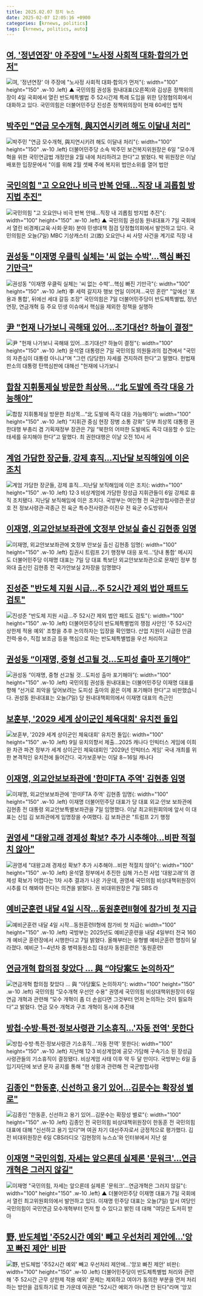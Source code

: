 ```yaml
---
title: 2025.02.07 정치 뉴스
date: 2025-02-07 12:05:16 +0900
categories: [krnews, politics]
tags: [krnews, politics, auto]
---
```

## [여, '정년연장' 야 주장에 "노사정 사회적 대화·합의가 먼저"](https://n.news.naver.com/mnews/article/055/0001229467)

![여, '정년연장' 야 주장에 "노사정 사회적 대화·합의가 먼저"](https://mimgnews.pstatic.net/image/origin/055/2025/02/06/1229467.jpg?type=nf220_150){: width="100" height="150" .w-10 .left}
▲ 국민의힘 권성동 원내대표(오른쪽)와 김상훈 정책위의장이 4일 국회에서 열린 반도체특별법 주 52시간제 특례 도입을 위한 당정협의회에서 대화하고 있다. 국민의힘은 더불어민주당 진성준 정책위의장이 현재 60세인 법적

## [박주민 "연금 모수개혁, 與지연시키려 해도 이달내 처리"](https://n.news.naver.com/mnews/article/001/0015195372)

![박주민 "연금 모수개혁, 與지연시키려 해도 이달내 처리"](https://mimgnews.pstatic.net/image/origin/001/2025/02/06/15195372.jpg?type=nf220_150){: width="100" height="150" .w-10 .left}
더불어민주당 소속 박주민 보건복지위원장은 6일 "모수개혁을 위한 국민연금법 개정안을 2월 내에 처리하려고 한다"고 밝혔다. 박 위원장은 이날 배포한 입장문에서 "이를 위해 2월 셋째 주에 복지위 법안소위를 열어 법안

## [국민의힘 "고 오요안나 비극 반복 안돼…직장 내 괴롭힘 방지법 추진"](https://n.news.naver.com/mnews/article/055/0001229645)

![국민의힘 "고 오요안나 비극 반복 안돼…직장 내 괴롭힘 방지법 추진"](https://mimgnews.pstatic.net/image/origin/055/2025/02/07/1229645.jpg?type=nf220_150){: width="100" height="150" .w-10 .left}
▲ 국민의힘 권성동 원내대표가 7일 국회에서 열린 비경제(교육·사회·문화) 분야 민생대책 점검 당정협의회에서 발언하고 있다. 국민의힘은 오늘(7일) MBC 기상캐스터 고(故) 오요안나 씨 사망 사건을 계기로 직장 내

## [권성동 "이재명 우클릭 실체는 '씨 없는 수박'…핵심 빠진 기만극"](https://n.news.naver.com/mnews/article/629/0000362480)

![권성동 "이재명 우클릭 실체는 '씨 없는 수박'…핵심 빠진 기만극"](https://mimgnews.pstatic.net/image/origin/629/2025/02/07/362480.jpg?type=nf220_150){: width="100" height="150" .w-10 .left}
李 세력 갈지자 행보 연일 이어져…국민 혼란" "앞에선 '포용과 통합', 뒤에선 세대 갈등 조장" 국민의힘은 7일 더불어민주당이 반도체특별법, 정년연장, 연금개혁 등 주요 민생 이슈에서 핵심을 제외한 정책을 실행하

## [尹 "헌재 나가보니 곡해돼 있어…조기대선? 하늘이 결정"](https://n.news.naver.com/mnews/article/421/0008061534)

![尹 "헌재 나가보니 곡해돼 있어…조기대선? 하늘이 결정"](https://mimgnews.pstatic.net/image/origin/421/2025/02/07/8061534.jpg?type=nf220_150){: width="100" height="150" .w-10 .left}
윤석열 대통령은 7일 국민의힘 의원들과의 접견에서 "국민의 자존심이 대통령 아니냐"며 "그런 (당당한) 자세를 견지하려 한다"고 말했다. 헌법재판소의 대통령 탄핵심판에 대해선 "헌재에 나가보니

## [합참 지휘통제실 방문한 최상목…“北 도발에 즉각 대응 가능해야”](https://n.news.naver.com/mnews/article/366/0001052038)

![합참 지휘통제실 방문한 최상목…“北 도발에 즉각 대응 가능해야”](https://mimgnews.pstatic.net/image/origin/366/2025/02/07/1052038.jpg?type=nf220_150){: width="100" height="150" .w-10 .left}
“지휘관 중심 현장 장병 소통 강화” 당부 최상목 대통령 권한대행 부총리 겸 기획재정부 장관은 7일 “북한의 어떠한 도발에도 즉각 대응할 수 있는 태세를 유지해야 한다”고 말했다. 최 권한대행은 이날 오전 10시 서

## [계엄 가담한 장군들, 강제 휴직…지난달 보직해임에 이은 조치](https://n.news.naver.com/mnews/article/032/0003349430)

![계엄 가담한 장군들, 강제 휴직…지난달 보직해임에 이은 조치](https://mimgnews.pstatic.net/image/origin/032/2025/02/06/3349430.jpg?type=nf220_150){: width="100" height="150" .w-10 .left}
12·3 비상계엄에 가담한 장성급 지휘관들이 6일 강제로 휴직 조치됐다. 지난달 보직해임에 이은 조치다. 국방부는 여인형 전 국군방첩사령관·문상호 전 정보사령관·곽종근 전 육군 특수전사령관·이진우 전 육군 수도방위사

## [이재명, 외교안보보좌관에 文정부 안보실 출신 김현종 임명](https://n.news.naver.com/mnews/article/001/0015197576)

![이재명, 외교안보보좌관에 文정부 안보실 출신 김현종 임명](https://mimgnews.pstatic.net/image/origin/001/2025/02/07/15197576.jpg?type=nf220_150){: width="100" height="150" .w-10 .left}
집권시 트럼프 2기 행정부 대응 포석…'당내 통합' 메시지도 더불어민주당 이재명 대표는 7일 당 대표 특보단 외교안보보좌관으로 문재인 정부 청와대 출신인 김현종 전 국가안보실 2차장을 임명했다

## [진성준 "반도체 지원 시급…주 52시간 제외 법안 패트도 검토"](https://n.news.naver.com/mnews/article/029/0002933797)

![진성준 "반도체 지원 시급…주 52시간 제외 법안 패트도 검토"](https://mimgnews.pstatic.net/image/origin/029/2025/02/06/2933797.jpg?type=nf220_150){: width="100" height="150" .w-10 .left}
더불어민주당이 반도체특별법의 쟁점 사안인 '주 52시간 상한제 적용 예외' 조항을 추후 논의하자는 입장을 확인했다. 산업 지원이 시급한 만큼 전력·용수, 직접 보조금 등을 핵심으로 하는 반도체특별법을 우선 처리하고

## [권성동 “이재명, 중형 선고될 것…도피성 출마 포기해야”](https://n.news.naver.com/mnews/article/056/0011888380)

![권성동 “이재명, 중형 선고될 것…도피성 출마 포기해야”](https://mimgnews.pstatic.net/image/origin/056/2025/02/07/11888380.jpg?type=nf220_150){: width="100" height="150" .w-10 .left}
국민의힘 권성동 원내대표는 더불어민주당 이재명 대표를 향해 “선거로 죄악을 덮어보려는 도피성 출마의 꿈은 이제 포기해야 한다”고 비판했습니다. 권성동 원내대표는 오늘(7일) 당 원내대책회의에서 이재명 대표의 측근인

## [보훈부, '2029 세계 상이군인 체육대회' 유치전 돌입](https://n.news.naver.com/mnews/article/001/0015197214)

![보훈부, '2029 세계 상이군인 체육대회' 유치전 돌입](https://mimgnews.pstatic.net/image/origin/001/2025/02/07/15197214.jpg?type=nf220_150){: width="100" height="150" .w-10 .left}
9일 유치의향서 제출…2025 캐나다 인빅터스 게임에 이희완 차관 파견 정부가 세계 상이군인 체육대회인 '2029년 인빅터스 게임' 국내 개최를 위한 본격적인 유치전에 들어간다. 국가보훈부는 이달 8∼16일 캐나다

## [이재명, 외교안보보좌관에 '한미FTA 주역' 김현종 임명](https://n.news.naver.com/mnews/article/277/0005543124)

![이재명, 외교안보보좌관에 '한미FTA 주역' 김현종 임명](https://mimgnews.pstatic.net/image/origin/277/2025/02/07/5543124.jpg?type=nf220_150){: width="100" height="150" .w-10 .left}
이재명 더불어민주당 대표가 당 대표 외교·안보 보좌관에 김현종 전 대통령 외교안보특별보좌관을 7일 임명했다. 이날 최고위원회의에 앞서 이 대표는 신임 김 보좌관에게 임명장을 수여했다. 김 보좌관은 "트럼프 2기 행정

## [권영세 "대왕고래 경제성 확보? 추가 시추해야…비판 적절치 않아"](https://n.news.naver.com/mnews/article/656/0000120624)

![권영세 "대왕고래 경제성 확보? 추가 시추해야…비판 적절치 않아"](https://mimgnews.pstatic.net/image/origin/656/2025/02/07/120624.jpg?type=nf220_150){: width="100" height="150" .w-10 .left}
윤석열 정부에서 추진한 심해 가스전 사업 '대왕고래'의 경제성 확보가 어렵다는 1차 시추 결과가 나온 가운데, 권영세 국민의힘 비상대책위원장이 시추를 더 해봐야 한다는 의견을 밝혔다. 권 비대위원장은 7일 SBS 라

## [예비군훈련 내달 4일 시작…동원훈련Ⅱ형에 참가비 첫 지급](https://n.news.naver.com/mnews/article/001/0015197365)

![예비군훈련 내달 4일 시작…동원훈련Ⅱ형에 참가비 첫 지급](https://mimgnews.pstatic.net/image/origin/001/2025/02/07/15197365.jpg?type=nf220_150){: width="100" height="150" .w-10 .left}
국방부는 2025년도 예비군훈련을 내달 4일부터 전국 160개 예비군 훈련장에서 시행한다고 7일 밝혔다. 올해부터는 유형별 예비군훈련 명칭이 달라졌다. 예비군 1∼4년차 중 병력동원소집 대상자 동원훈련은 '동원훈련Ⅰ

## [연금개혁 합의점 찾았다 … 與 “야당案도 논의하자”](https://n.news.naver.com/mnews/article/023/0003886570)

![연금개혁 합의점 찾았다 … 與 “야당案도 논의하자”](https://mimgnews.pstatic.net/image/origin/023/2025/02/07/3886570.jpg?type=nf220_150){: width="100" height="150" .w-10 .left}
국민의힘 “모수개혁 우선안 수용” 권영세 국민의힘 비상대책위원장이 6일 연금 개혁과 관련해 “모수 개혁이 좀 더 손쉽다면 그것부터 먼저 논의하는 것이 필요하다”고 밝혔다. 연금 모수 개혁과 구조 개혁이 동시에 추진돼

## [방첩·수방·특전·정보사령관 기소휴직…'자동 전역' 못한다](https://n.news.naver.com/mnews/article/421/0008059558)

![방첩·수방·특전·정보사령관 기소휴직…'자동 전역' 못한다](https://mimgnews.pstatic.net/image/origin/421/2025/02/06/8059558.jpg?type=nf220_150){: width="100" height="150" .w-10 .left}
지난해 12·3 비상계엄에 공모·가담해 구속기소 된 장성급 사령관들의 기소휴직이 결정됐다. 비상계엄 사태 이후 약 두 달 만이다. 국방부는 6일 출입기자단에 보낸 문자 공지를 통해 "현 상황과 관련해 전 국군방첩사령

## [김종인 "한동훈, 신선하고 용기 있어…김문수는 확장성 별로"](https://n.news.naver.com/mnews/article/014/0005304884)

![김종인 "한동훈, 신선하고 용기 있어…김문수는 확장성 별로"](https://mimgnews.pstatic.net/image/origin/014/2025/02/07/5304884.jpg?type=nf220_150){: width="100" height="150" .w-10 .left}
김종인 전 국민의힘 비상대책위원장이 한동훈 전 국민의힘 대표에 대해 “신선하고 용기 있다”며 여권 차기 대선주자로서 긍정적으로 평가했다. 김 전 비대위원장은 6일 CBS라디오 ‘김현정의 뉴스쇼’와 인터뷰에서 지난 설

## [이재명 "국민의힘, 자세는 앞으론데 실제론 '문워크'…연금개혁은 그러지 않길"](https://n.news.naver.com/mnews/article/055/0001229627)

![이재명 "국민의힘, 자세는 앞으론데 실제론 '문워크'…연금개혁은 그러지 않길"](https://mimgnews.pstatic.net/image/origin/055/2025/02/07/1229627.jpg?type=nf220_150){: width="100" height="150" .w-10 .left}
▲ 더불어민주당 이재명 대표가 7일 국회에서 열린 최고위원회의에서 발언하고 있다. 이재명 민주당 대표는 오늘(7일) 앞서 여당인 국민의힘이 국민연금 모수개혁부터 먼저 할 수 있다고 밝힌 데 대해 "여당은 도저히 받아

## [野, 반도체법 '주52시간 예외' 빼고 우선처리 제안에…'앙꼬 빠진 제안' 비판](https://n.news.naver.com/mnews/article/088/0000929685)

![野, 반도체법 '주52시간 예외' 빼고 우선처리 제안에…'앙꼬 빠진 제안' 비판](https://mimgnews.pstatic.net/image/origin/088/2025/02/06/929685.jpg?type=nf220_150){: width="100" height="150" .w-10 .left}
더불어민주당이 반도체특별법 처리와 관련해 '주 52시간 근무 상한제 적용 예외' 문제는 제외하고 여야가 동의한 부분을 먼저 처리하는 방안을 검토하기로 한 가운데 여권은 "52시간 예외가 아니면 안 된다"라며 '앙꼬

